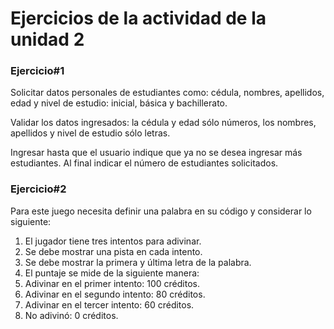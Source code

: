 # Ejercicios de la actividad de la unidad 2

### Ejercicio#1

Solicitar datos personales de estudiantes como: cédula, nombres, apellidos, edad y nivel de estudio: inicial, básica y bachillerato.

Validar los datos ingresados: la cédula y edad sólo números, los nombres, apellidos y nivel de estudio sólo letras.

Ingresar hasta que el usuario indique que ya no se desea ingresar más estudiantes. Al final indicar el número de estudiantes solicitados.

### Ejercicio#2

Para este juego necesita definir una palabra en su código y considerar lo siguiente:

1. El jugador tiene tres intentos para adivinar.
2. Se debe mostrar una pista en cada intento.
3. Se debe mostrar la primera y última letra de la palabra.
4. El puntaje se mide de la siguiente manera:
5. Adivinar en el primer intento: 100 créditos.
6. Adivinar en el segundo intento: 80 créditos.
7. Adivinar en el tercer intento: 60 créditos.
8. No adivinó: 0 créditos.